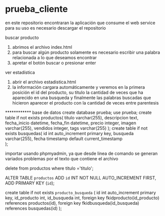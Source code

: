 # prueba_cliente
en este repositorio encontraran la aplicación que consume el web service
para su uso es necesario descargar el repositorio

buscar producto
1) abrimos el archivo index.html 
2) para buscar algún producto solamente es necesario escribir una palabra relacionada a lo que deseamos encontrar
3) apretar el botón buscar o presionar enter

ver estadística
1) abrir el archivo estadistica.html
2) la información cargara automáticamente y veremos en la primera posición el id del producto, su titulo la cantidad de veces que ha aparecido en una busqueda y finalmente las palabras buscadas que hicieron aparecer el producto con la cantidad de veces entre parentesis


************ base de datos
create database prueba;
use prueba;
create table  if not exists productos(
   titulo varchar(255),
   descripcion text,
   fecha_inicio datetime,
   fecha_fin datetime,
   precio integer,
   imagen varchar(255),
   vendidos integer,
   tags varchar(255)
);
create table  if not exists busquedas(
id int auto_increment primary key,
busqueda varchar(255),
fecha timestamp default current_timestamp    
);

importar usando phpmyadmin, ya que desde linea de comando se generan variados problemas por el texto que contiene el archivo

delete from productos where titulo ='titulo';

ALTER TABLE `productos` ADD `id` INT NOT NULL AUTO_INCREMENT FIRST, ADD PRIMARY KEY (`id`);

create table if not exists  `producto_busqueda` (
id int auto_increment primary key,
id_producto int,
id_busqueda int,
foreign key fkidproducto(id_producto) references productos(id),
foreign key fkidbusqueda(id_busqueda) references busquedas(id)
);